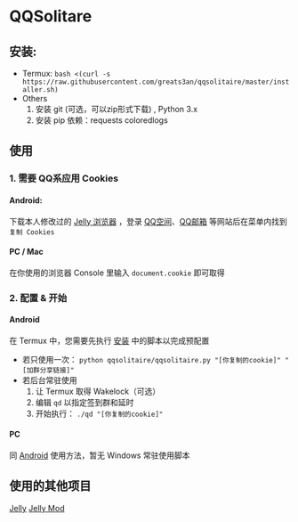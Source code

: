 # QQSolitare
## 安装:
- Termux:
	`bash <(curl -s https://raw.githubusercontent.com/greats3an/qqsolitaire/master/installer.sh)`
- Others
	1. 安装 git (可选，可以zip形式下载) , Python 3.x
	2. 安装 pip 依赖：requests coloredlogs

## 使用
### 1. 需要 QQ系应用 Cookies
#### Android:
下载本人修改过的 [Jelly 浏览器](https://github.com/greats3an/qqsolitaire/blob/master/jellybrowser.apk?raw=true "Jelly 浏览器") ，登录 [QQ空间](https://qzone.qq.com/ "QQ空间")、[QQ邮箱](https://mail.qq.com/ "QQ邮箱") 等网站后在菜单内找到 `复制 Cookies`
#### PC / Mac
在你使用的浏览器 Console 里输入 `document.cookie` 即可取得
### 2. 配置 & 开始
#### Android
在 Termux 中，您需要先执行 [安装](##安装) 中的脚本以完成预配置
-	若只使用一次：
	    `python qqsolitaire/qqsolitaire.py "[你复制的cookie]" "[加群分享链接]"`
-	若后台常驻使用
	1.	让 Termux 取得 Wakelock（可选）
	2.	编辑 `qd` 以指定签到群和延时
	3.	开始执行：
	    `./qd "[你复制的cookie]"`
				
#### PC
同 [Android](####Android) 使用方法，暂无 Windows 常驻使用脚本

## 使用的其他项目
[Jelly](https://github.com/LineageOS/android_packages_apps_Jelly)
[Jelly Mod](https://github.com/greats3an/android_packages_apps_Jelly)
